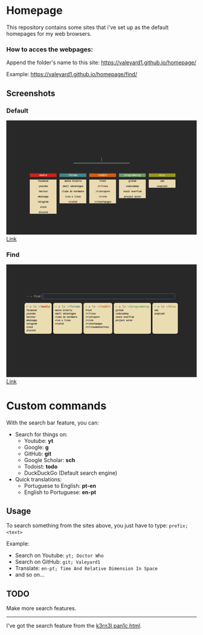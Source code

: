 # Homepage
This repository contains some sites that i've set up as the default homepages for my web browsers.


### How to acces the webpages:

Append the folder's name to this site: https://valeyard1.github.io/homepage/

Example: https://valeyard1.github.io/homepage/find/

## Screenshots

### Default
![Alt text](https://github.com/Valeyard1/homepage/blob/master/homepage.png "Screenshot")
[Link](https://valeyard1.github.io/homepage/)

### Find
![Alt text](https://github.com/Valeyard1/homepage/blob/master/find/find.png "Screenshot")
[Link](https://valeyard1.github.io/homepage/find)


# Custom commands
With the search bar feature, you can:
 
- Search for things on:
  - Youtube: **yt**
  - Google: **g**
  - GitHub: **git**
  - Google Scholar: **sch**
  - Todoist: **todo**
  - DuckDuckGo (Default search engine)
- Quick translations:
  - Portuguese to English: **pt-en**
  - English to Portuguese: **en-pt**
  
## Usage
To search something from the sites above, you just have to type: ```prefix; <text>```

Example:

- Search on Youtube: ```yt; Doctor Who```
- Search on GitHub: ```git; Valeyard1```
- Translate: ```en-pt; Time And Relative Dimension In Space```
- and so on...

## TODO
Make more search features.

---

I've got the search feature from the [k3rn3l pan1c html](https://github.com/k3rn3l-pan1c/startpage).
